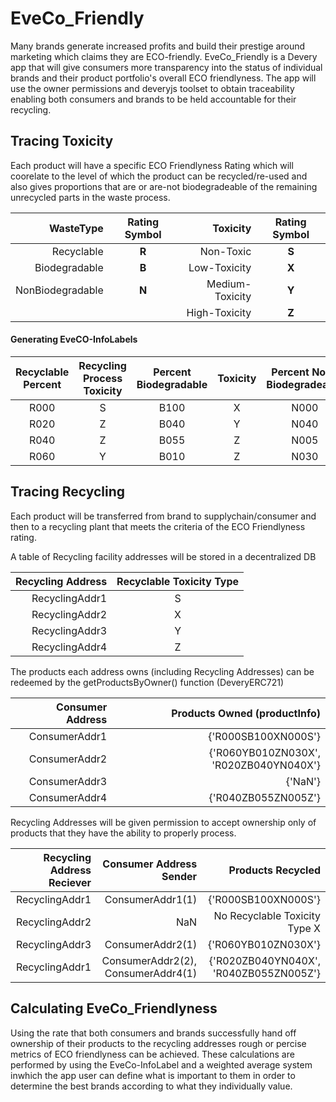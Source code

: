 # EveCo_Friendly


Many brands generate increased profits and build their prestige around marketing which claims they are ECO-friendly.
EveCo_Friendly is a Devery app that will give consumers more transparency into the status of individual brands and their product portfolio's overall ECO friendlyness. The app will use the owner permissions and deveryjs toolset to obtain traceability enabling both consumers and brands to be held accountable for their recycling.


## Tracing Toxicity
Each product will have a specific ECO Friendlyness Rating which will coorelate to the level of which the product can be recycled/re-used
and also gives proportions that are or are-not biodegradeable of the remaining unrecycled parts in the waste process.  

| WasteType | Rating Symbol | Toxicity | Rating Symbol | 
| -------------:|:-------------:| -------------:|:-------------:|
| Recyclable | **R** | Non-Toxic | **S** | 
| Biodegradable | **B** | Low-Toxicity | **X** | 
| NonBiodegradable | **N** | Medium-Toxicity | **Y** | 
| | | High-Toxicity | **Z** | 

#### Generating EveCO-InfoLabels

| Recyclable Percent | Recycling Process Toxicity | Percent Biodegradable | Toxicity |  Percent Non-Biodegradeable | Toxicity | EveCO-InfoLabels |
|:-------------:|:-------------:|:-------------:|:-------------:|:-------------:|:-------------:|:-------------:|
| R000 | S | B100 | X | N000 | S | R000SB100XN000S |
| R020 | Z | B040 | Y | N040 | X | R020ZB040YN040X |
| R040 | Z | B055 | Z | N005 | Z | R040ZB055ZN005Z |
| R060 | Y | B010 | Z | N030 | x | R060YB010ZN030X |

## Tracing Recycling 
Each product will be transferred from brand to supplychain/consumer and then to a recycling plant that meets the criteria of the ECO Friendlyness rating.

A table of Recycling facility addresses will be stored in a decentralized DB  

| Recycling Address | Recyclable Toxicity Type | 
| -------------:|:-------------:|
| RecyclingAddr1 | S |
| RecyclingAddr2 | X |
| RecyclingAddr3 | Y |
| RecyclingAddr4 | Z |

The products each address owns (including Recycling Addresses) can be redeemed by the getProductsByOwner() function (DeveryERC721)

| Consumer Address | Products Owned (productInfo)| 
| -------------:| -------------:|
| ConsumerAddr1 | {'R000SB100XN000S'} |
| ConsumerAddr2 | {'R060YB010ZN030X', 'R020ZB040YN040X'} |
| ConsumerAddr3 | {'NaN'} |
| ConsumerAddr4 | {'R040ZB055ZN005Z'} |

 Recycling Addresses will be given permission to accept ownership only of products that they have the ability to properly process.
 
| Recycling Address Reciever | Consumer Address Sender | Products Recycled |   
| -------------:| -------------:| -------------:|
| RecyclingAddr1 | ConsumerAddr1(1) | {'R000SB100XN000S'} |
| RecyclingAddr2 | NaN | No Recyclable Toxicity Type X |
| RecyclingAddr3 | ConsumerAddr2(1) | {'R060YB010ZN030X'} |
| RecyclingAddr1 | ConsumerAddr2(2), ConsumerAddr4(1) | {'R020ZB040YN040X', 'R040ZB055ZN005Z'} |


## Calculating EveCo_Friendlyness

Using the rate that both consumers and brands successfully hand off ownership of their products to the recycling addresses rough or percise metrics of ECO friendlyness can be achieved. These calculations are performed by using the EveCo-InfoLabel and a weighted average system inwhich the app user can define what is important to them in order to determine the best brands according to what they individually value. 
